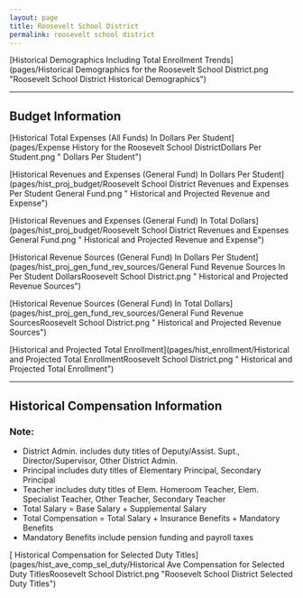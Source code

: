 ```yaml
---
layout: page
title: Roosevelt School District
permalink: roosevelt school district
---
```



[Historical Demographics Including Total Enrollment Trends](pages/Historical Demographics for the Roosevelt School District.png "Roosevelt School District Historical Demographics")

___

## Budget Information

[Historical Total Expenses (All Funds) In Dollars Per Student](pages/Expense History for the Roosevelt School DistrictDollars Per Student.png " Dollars Per Student")

[Historical Revenues and Expenses (General Fund) In Dollars Per Student](pages/hist_proj_budget/Roosevelt School District Revenues and Expenses Per Student General Fund.png " Historical and Projected Revenue and Expense")

[Historical Revenues and Expenses (General Fund) In Total Dollars](pages/hist_proj_budget/Roosevelt School District Revenues and Expenses General Fund.png " Historical and Projected Revenue and Expense")

[Historical Revenue Sources (General Fund) In Dollars Per Student](pages/hist_proj_gen_fund_rev_sources/General Fund Revenue Sources In Per Student DollarsRoosevelt School District.png " Historical and Projected Revenue Sources")

[Historical Revenue Sources (General Fund) In Total Dollars](pages/hist_proj_gen_fund_rev_sources/General Fund Revenue SourcesRoosevelt School District.png " Historical and Projected Revenue Sources")

[Historical and Projected Total Enrollment](pages/hist_enrollment/Historical and Projected Total EnrollmentRoosevelt School District.png " Historical and Projected Total Enrollment")


___

## Historical Compensation Information
### Note:
- District Admin. includes duty titles of Deputy/Assist. Supt., Director/Supervisor, Other District Admin.
- Principal includes duty titles of Elementary Principal, Secondary Principal
- Teacher includes duty titles of Elem. Homeroom Teacher, Elem. Specialist Teacher, Other Teacher, Secondary Teacher
- Total Salary = Base Salary + Supplemental Salary
- Total Compensation = Total Salary + Insurance Benefits + Mandatory Benefits
- Mandatory Benefits include pension funding and payroll taxes

[ Historical Compensation for Selected Duty Titles](pages/hist_ave_comp_sel_duty/Historical Ave Compensation for Selected Duty TitlesRoosevelt School District.png "Roosevelt School District Selected Duty Titles")

